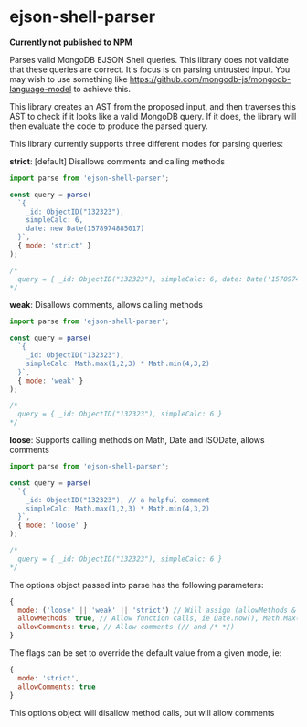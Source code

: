 # ejson-shell-parser

**Currently not published to NPM**

Parses valid MongoDB EJSON Shell queries.
This library does not validate that these queries are correct. It's focus is on parsing untrusted input. You may wish to use something like https://github.com/mongodb-js/mongodb-language-model to achieve this.

This library creates an AST from the proposed input, and then traverses this AST to check if it looks like a valid MongoDB query. If it does, the library will then evaluate the code to produce the parsed query.

This library currently supports three different modes for parsing queries:

**strict**: [default] Disallows comments and calling methods

```javascript
import parse from 'ejson-shell-parser';

const query = parse(
  `{
    _id: ObjectID("132323"),
    simpleCalc: 6,
    date: new Date(1578974885017)
  }`,
  { mode: 'strict' }
);

/*
  query = { _id: ObjectID("132323"), simpleCalc: 6, date: Date('1578974885017') }
*/
```

**weak**: Disallows comments, allows calling methods

```javascript
import parse from 'ejson-shell-parser';

const query = parse(
  `{
    _id: ObjectID("132323"),
    simpleCalc: Math.max(1,2,3) * Math.min(4,3,2)
  }`,
  { mode: 'weak' }
);

/*
  query = { _id: ObjectID("132323"), simpleCalc: 6 }
*/
```

**loose**: Supports calling methods on Math, Date and ISODate, allows comments

```javascript
import parse from 'ejson-shell-parser';

const query = parse(
  `{
    _id: ObjectID("132323"), // a helpful comment
    simpleCalc: Math.max(1,2,3) * Math.min(4,3,2)
  }`,
  { mode: 'loose' }
);

/*
  query = { _id: ObjectID("132323"), simpleCalc: 6 }
*/
```

The options object passed into parse has the following parameters:

```javascript
{
  mode: ('loose' || 'weak' || 'strict') // Will assign (allowMethods & allowComments) for you
  allowMethods: true, // Allow function calls, ie Date.now(), Math.Max(), (new Date()).getFullYear()
  allowComments: true, // Allow comments (// and /* */)
}
```

The flags can be set to override the default value from a given mode, ie:

```javascript
{
  mode: 'strict',
  allowComments: true
}
```

This options object will disallow method calls, but will allow comments
